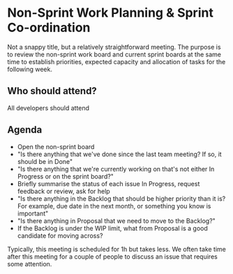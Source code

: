 Non-Sprint Work Planning & Sprint Co-ordination
===============================================

Not a snappy title, but a relatively straightforward meeting. The purpose is to review the non-sprint work board and current sprint boards at the same time to establish priorities, expected capacity and allocation of tasks for the following week.


Who should attend?
------------------

All developers should attend


Agenda
------

- Open the non-sprint board
- "Is there anything that we've done since the last team meeting? If so, it should be in Done"
- "Is there anything that we're currently working on that's not either In Progress or on the sprint board?"
- Briefly summarise the status of each issue In Progress, request feedback or review, ask for help
- "Is there anything in the Backlog that should be higher priority than it is? For example, due date in the next month, or something you know is important"
- "Is there anything in Proposal that we need to move to the Backlog?"
- If the Backlog is under the WIP limit, what from Proposal is a good candidate for moving across?

Typically, this meeting is scheduled for 1h but takes less. We often take time after this meeting for a couple of people to discuss an issue that requires some attention.
